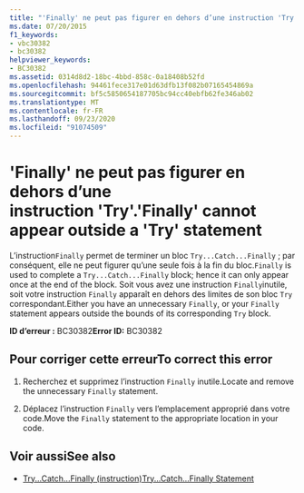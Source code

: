 ```yaml
---
title: "'Finally' ne peut pas figurer en dehors d’une instruction 'Try'."
ms.date: 07/20/2015
f1_keywords:
- vbc30382
- bc30382
helpviewer_keywords:
- BC30382
ms.assetid: 0314d8d2-18bc-4bbd-858c-0a18408b52fd
ms.openlocfilehash: 94461fece317e01d63dfb13f082b07165454869a
ms.sourcegitcommit: bf5c5850654187705bc94cc40ebfb62fe346ab02
ms.translationtype: MT
ms.contentlocale: fr-FR
ms.lasthandoff: 09/23/2020
ms.locfileid: "91074509"
---
```

# <a name="finally-cannot-appear-outside-a-try-statement"></a><span data-ttu-id="36758-102">'Finally' ne peut pas figurer en dehors d’une instruction 'Try'.</span><span class="sxs-lookup"><span data-stu-id="36758-102">'Finally' cannot appear outside a 'Try' statement</span></span>

<span data-ttu-id="36758-103">L’instruction`Finally` permet de terminer un bloc `Try...Catch...Finally` ; par conséquent, elle ne peut figurer qu’une seule fois à la fin du bloc.</span><span class="sxs-lookup"><span data-stu-id="36758-103">`Finally` is used to complete a `Try...Catch...Finally` block; hence it can only appear once at the end of the block.</span></span> <span data-ttu-id="36758-104">Soit vous avez une instruction `Finally`inutile, soit votre instruction `Finally` apparaît en dehors des limites de son bloc `Try` correspondant.</span><span class="sxs-lookup"><span data-stu-id="36758-104">Either you have an unnecessary `Finally`, or your `Finally` statement appears outside the bounds of its corresponding `Try` block.</span></span>  
  
 <span data-ttu-id="36758-105">**ID d’erreur :** BC30382</span><span class="sxs-lookup"><span data-stu-id="36758-105">**Error ID:** BC30382</span></span>  
  
## <a name="to-correct-this-error"></a><span data-ttu-id="36758-106">Pour corriger cette erreur</span><span class="sxs-lookup"><span data-stu-id="36758-106">To correct this error</span></span>  
  
1. <span data-ttu-id="36758-107">Recherchez et supprimez l’instruction `Finally` inutile.</span><span class="sxs-lookup"><span data-stu-id="36758-107">Locate and remove the unnecessary `Finally` statement.</span></span>  
  
2. <span data-ttu-id="36758-108">Déplacez l’instruction `Finally` vers l’emplacement approprié dans votre code.</span><span class="sxs-lookup"><span data-stu-id="36758-108">Move the `Finally` statement to the appropriate location in your code.</span></span>  
  
## <a name="see-also"></a><span data-ttu-id="36758-109">Voir aussi</span><span class="sxs-lookup"><span data-stu-id="36758-109">See also</span></span>

- [<span data-ttu-id="36758-110">Try...Catch...Finally (instruction)</span><span class="sxs-lookup"><span data-stu-id="36758-110">Try...Catch...Finally Statement</span></span>](../language-reference/statements/try-catch-finally-statement.md)
